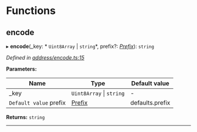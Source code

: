 

# Functions

<a id="encode"></a>

##  encode

▸ **encode**(_key: * `Uint8Array` &#124; `string`*, prefix?: *[Prefix](_address_types_.md#prefix)*): `string`

*Defined in [address/encode.ts:15](https://github.com/polkadot-js/common/blob/7b9ca4a/packages/keyring/src/address/encode.ts#L15)*

**Parameters:**

| Name | Type | Default value |
| ------ | ------ | ------ |
| _key |  `Uint8Array` &#124; `string`| - |
| `Default value` prefix | [Prefix](_address_types_.md#prefix) |  defaults.prefix |

**Returns:** `string`

___

